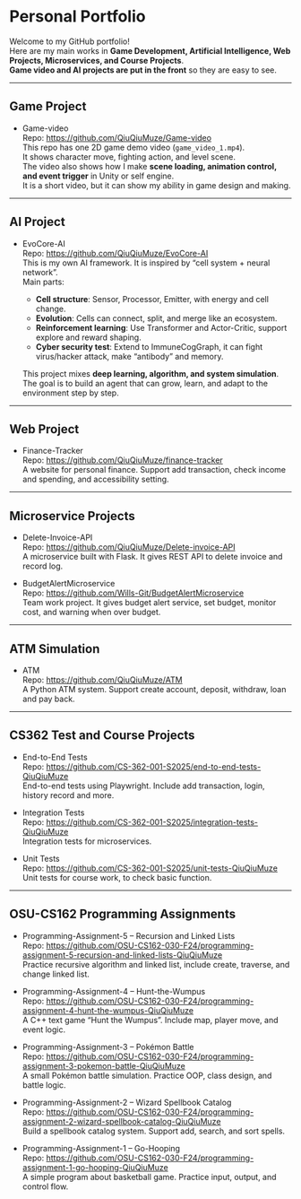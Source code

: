 # Personal Portfolio

Welcome to my GitHub portfolio!  
Here are my main works in **Game Development, Artificial Intelligence, Web Projects, Microservices, and Course Projects**.  
**Game video and AI projects are put in the front** so they are easy to see.

---

## Game Project
- Game-video  
  Repo: https://github.com/QiuQiuMuze/Game-video  
  This repo has one 2D game demo video (`game_video_1.mp4`).  
  It shows character move, fighting action, and level scene.  
  The video also shows how I make **scene loading, animation control, and event trigger** in Unity or self engine.  
  It is a short video, but it can show my ability in game design and making.

---

## AI Project
- EvoCore-AI  
  Repo: https://github.com/QiuQiuMuze/EvoCore-AI  
  This is my own AI framework. It is inspired by “cell system + neural network”.  
  Main parts:  
  - **Cell structure**: Sensor, Processor, Emitter, with energy and cell change.  
  - **Evolution**: Cells can connect, split, and merge like an ecosystem.  
  - **Reinforcement learning**: Use Transformer and Actor-Critic, support explore and reward shaping.  
  - **Cyber security test**: Extend to ImmuneCogGraph, it can fight virus/hacker attack, make “antibody” and memory.  

  This project mixes **deep learning, algorithm, and system simulation**.  
  The goal is to build an agent that can grow, learn, and adapt to the environment step by step.

---

## Web Project
- Finance-Tracker  
  Repo: https://github.com/QiuQiuMuze/finance-tracker  
  A website for personal finance. Support add transaction, check income and spending, and accessibility setting.

---

## Microservice Projects
- Delete-Invoice-API  
  Repo: https://github.com/QiuQiuMuze/Delete-invoice-API  
  A microservice built with Flask. It gives REST API to delete invoice and record log.

- BudgetAlertMicroservice  
  Repo: https://github.com/Wills-Git/BudgetAlertMicroservice  
  Team work project. It gives budget alert service, set budget, monitor cost, and warning when over budget.

---

## ATM Simulation
- ATM  
  Repo: https://github.com/QiuQiuMuze/ATM  
  A Python ATM system. Support create account, deposit, withdraw, loan and pay back.

---

## CS362 Test and Course Projects
- End-to-End Tests  
  Repo: https://github.com/CS-362-001-S2025/end-to-end-tests-QiuQiuMuze  
  End-to-end tests using Playwright. Include add transaction, login, history record and more.

- Integration Tests  
  Repo: https://github.com/CS-362-001-S2025/integration-tests-QiuQiuMuze  
  Integration tests for microservices.

- Unit Tests  
  Repo: https://github.com/CS-362-001-S2025/unit-tests-QiuQiuMuze  
  Unit tests for course work, to check basic function.

---

## OSU-CS162 Programming Assignments
- Programming-Assignment-5 – Recursion and Linked Lists  
  Repo: https://github.com/OSU-CS162-030-F24/programming-assignment-5-recursion-and-linked-lists-QiuQiuMuze  
  Practice recursive algorithm and linked list, include create, traverse, and change linked list.

- Programming-Assignment-4 – Hunt-the-Wumpus  
  Repo: https://github.com/OSU-CS162-030-F24/programming-assignment-4-hunt-the-wumpus-QiuQiuMuze  
  A C++ text game “Hunt the Wumpus”. Include map, player move, and event logic.

- Programming-Assignment-3 – Pokémon Battle  
  Repo: https://github.com/OSU-CS162-030-F24/programming-assignment-3-pokemon-battle-QiuQiuMuze  
  A small Pokémon battle simulation. Practice OOP, class design, and battle logic.

- Programming-Assignment-2 – Wizard Spellbook Catalog  
  Repo: https://github.com/OSU-CS162-030-F24/programming-assignment-2-wizard-spellbook-catalog-QiuQiuMuze  
  Build a spellbook catalog system. Support add, search, and sort spells.

- Programming-Assignment-1 – Go-Hooping  
  Repo: https://github.com/OSU-CS162-030-F24/programming-assignment-1-go-hooping-QiuQiuMuze  
  A simple program about basketball game. Practice input, output, and control flow.
